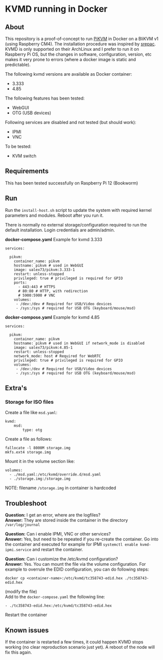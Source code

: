 # KVMD running in Docker

## About

This repository is a proof-of-concept to run [PiKVM](https://pikvm.org) in Docker on a BliKVM v1 (using Raspberry CM4). The installation procedure was inspired by [srepac](https://github.com/srepac/kvmd-armbian). KVMD is only supported on their ArchLinux and I prefer to run it on Raspberry Pi OS, but the changes in software, configuration, version, etc makes it very prone to errors (where a docker image is static and predictable).

The following kvmd versions are available as Docker container:
- 3.333
- 4.85

The following features has been tested:
- WebGUI
- OTG (USB devices)

Following services are disabled and not tested (but should work):
- IPMI
- VNC

To be tested:
- KVM switch

## Requirements

This has been tested successfully on Raspberry Pi 12 (Bookworm)

## Run

Run the `install-host.sh` script to update the system with required kernel parameters and modules. Reboot after you run it.

There is normally no external storage/configuration required to run the default installation. Login credentials are admin/admin.

**docker-compose.yaml** Example for kvmd 3.333
```
services:

  pikvm:
    container_name: pikvm
    hostname: pikvm # used in WebGUI
    image: ualex73/pikvm:3.333-1
    restart: unless-stopped
    privileged: true # privileged is required for GPIO
    ports:
      - 443:443 # HTTPS
      # 80:80 # HTTP, with redirection
      # 5900:5900 # VNC
    volumes:
     - /dev:/dev # Required for USB/Video devices
     - /sys:/sys # required for USB OTG (keyboard/mouse/msd)
```

**docker-compose.yaml** Example for kvmd 4.85
```
services:

  pikvm:
    container_name: pikvm
    hostname: pikvm # used in WebGUI if network_mode is disabled
    image: ualex73/pikvm:4.85-1
    restart: unless-stopped
    network_mode: host # Required for WebRTC
    privileged: true # privileged is required for GPIO
    volumes:
     - /dev:/dev # Required for USB/Video devices
     - /sys:/sys # required for USB OTG (keyboard/mouse/msd)
```

## Extra's

### Storage for ISO files

Create a file like `msd.yaml`:
```
kvmd:
    msd:
        type: otg
```

Create a file as follows:
```
fallocate -l 8000M storage.img
mkfs.ext4 storage.img
```

Mount it in the volume section like:
```
volumes:
  - ./msd.yaml:/etc/kvmd/override.d/msd.yaml
  - ./storage.img:/storage.img
```

NOTE: filename `/storage.img` in container is hardcoded

## Troubleshoot
**Question:** I get an error, where are the logfiles?  
**Answer:** They are stored inside the container in the directory `/var/log/journal`

**Question:** Can i enable IPMI, VNC or other services?  
**Answer:** Yes, but need to be repeated if you re-create the container. Go into the container and executed for example for IPMI `systemctl enable kvmd-ipmi.service` and restart the container.  

**Question:** Can i customize the /etc/kvmd configuration?  
**Answer:** Yes. You can mount the file via the volume configuration. For example to overrule the EDID configuration, you can do following steps:
```
docker cp <container-name>:/etc/kvmd/tc358743-edid.hex ./tc358743-edid.hex
```

(modify the file)  
Add to the `docker-compose.yaml` the following line:
```
- ./tc358743-edid.hex:/etc/kvmd/tc358743-edid.hex
```

Restart the container


## Known issues

If the container is restarted a few times, it could happen KVMD stops working (no clear reproduction scenario just yet). A reboot of the node will fix this again.

